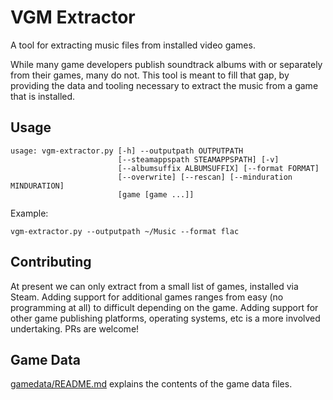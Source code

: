 # VGM Extractor

A tool for extracting music files from installed video games.

While many game developers publish soundtrack albums with or separately from their games, many do not. This tool is meant to fill that gap, by providing the data and tooling necessary to extract the music from a game that is installed.

## Usage

    usage: vgm-extractor.py [-h] --outputpath OUTPUTPATH
                            [--steamappspath STEAMAPPSPATH] [-v]
                            [--albumsuffix ALBUMSUFFIX] [--format FORMAT]
                            [--overwrite] [--rescan] [--minduration MINDURATION]
                            [game [game ...]]

Example:

    vgm-extractor.py --outputpath ~/Music --format flac

## Contributing

At present we can only extract from a small list of games, installed via Steam. Adding support for additional games ranges from easy (no programming at all) to difficult depending on the game. Adding support for other game publishing platforms, operating systems, etc is a more involved undertaking. PRs are welcome!

## Game Data

[gamedata/README.md](gamedata/README.md) explains the contents of the game data files.